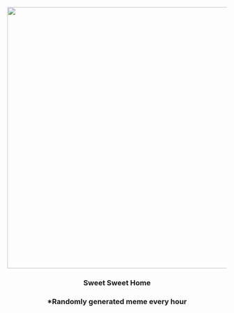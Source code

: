 <p align="center">
        <img src="https://i.redd.it/c5ehcshk1ko81.png" width="600" height="600">
        </p>
        <h3 align="center">Sweet Sweet Home</h3>
        <h3 align="center">*Randomly generated meme every hour</h3>
    
